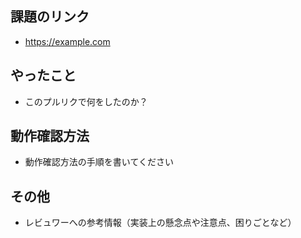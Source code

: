 ## 課題のリンク

- https://example.com

## やったこと

- このプルリクで何をしたのか？

## 動作確認方法

- 動作確認方法の手順を書いてください

## その他

- レビュワーへの参考情報（実装上の懸念点や注意点、困りごとなど）
